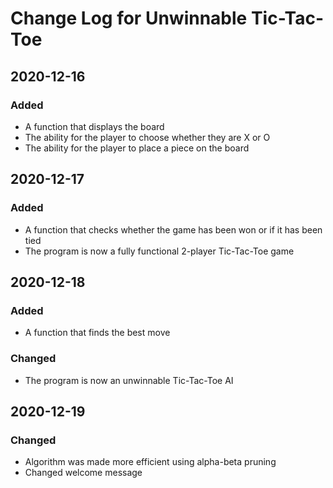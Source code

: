 # Change Log for Unwinnable Tic-Tac-Toe
## 2020-12-16
### Added
- A function that displays the board
- The ability for the player to choose whether they are X or O
- The ability for the player to place a piece on the board
## 2020-12-17
### Added
- A function that checks whether the game has been won or if it has been tied
- The program is now a fully functional 2-player Tic-Tac-Toe game
## 2020-12-18
### Added
- A function that finds the best move
### Changed
- The program is now an unwinnable Tic-Tac-Toe AI
## 2020-12-19
### Changed
- Algorithm was made more efficient using alpha-beta pruning
- Changed welcome message
